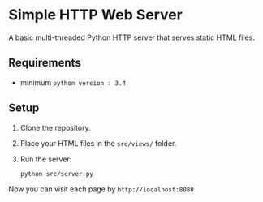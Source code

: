 # Simple HTTP Web Server

A basic multi-threaded Python HTTP server that serves static HTML files.

## Requirements

- minimum `python version : 3.4`

## Setup

1. Clone the repository.
2. Place your HTML files in the `src/views/` folder.
3. Run the server:

   ```bash
   python src/server.py
   ```

Now you can visit each page by `http://localhost:8080`

